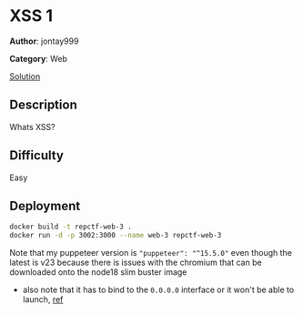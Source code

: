 # XSS 1

**Author**: jontay999

**Category**: Web

[Solution](solve/solve.py)

## Description

Whats XSS?

## Difficulty

Easy

## Deployment

```bash
docker build -t repctf-web-3 .
docker run -d -p 3002:3000 --name web-3 repctf-web-3
```

Note that my puppeteer version is `"puppeteer": "^15.5.0"`
even though the latest is v23 because there is issues with the chromium that can be downloaded onto the node18 slim buster image

- also note that it has to bind to the `0.0.0.0` interface or it won't be able to launch, [ref](https://github.com/fastify/fastify/issues/935#issuecomment-629351328)

